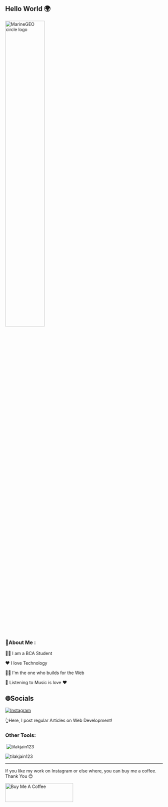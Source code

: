 ## Hello World 🌍

<img src="http://studiopixel.in/wp-content/uploads/2017/11/senior-front-end-developer-openings-1.gif" alt="MarineGEO circle logo" width="50%">

### 💫About Me :
👨‍🎓 I am a BCA Student

❤️ I love Technology

🧑‍💻 I'm the one who builds for the Web

🎵 Listening to Music is love ❤️


## 🌐Socials
[![Instagram](https://img.shields.io/badge/Instagram-%23E4405F.svg?logo=Instagram&logoColor=white)](https://instagram.com/coding_dev_) 

👆Here, I post regular Articles on Web Development!

<h3 align="left">Other Tools:</h3>

<p>&nbsp;<img align="center" src="https://github-readme-stats.vercel.app/api?username=tilakjain123&show_icons=true&locale=en" alt="tilakjain123" /></p>

<p><img align="center" src="https://github-readme-streak-stats.herokuapp.com/?user=tilakjain123&" alt="tilakjain123" /></p>

---
If you like my work on Instagram or else where, you can buy me a coffee. Thank You 😊

<a href="https://www.buymeacoffee.com/codingdev" target="_blank"><img src="https://cdn.buymeacoffee.com/buttons/v2/default-yellow.png" alt="Buy Me A Coffee" style="height: 60px !important;width: 217px !important;" ></a>
